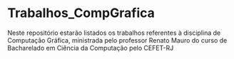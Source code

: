 # Trabalhos_CompGrafica
Neste repositório estarão listados os trabalhos referentes à disciplina de Computação Gráfica, ministrada pelo professor Renato Mauro do curso de Bacharelado em Ciência da Computação pelo CEFET-RJ
